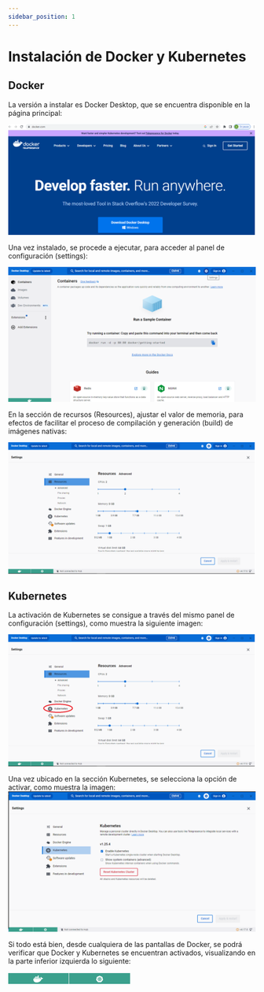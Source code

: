 ```yaml
---
sidebar_position: 1
---
```


# Instalación de Docker y Kubernetes

## Docker 
La versión a instalar es Docker Desktop, que se encuentra disponible en la página principal:

![Docker-desktop](/img/Docker-install.png)

Una vez instalado, se procede a ejecutar, para acceder al panel de configuración (settings):

![Docker-panel](/img/Docker-config.png)

En la sección de recursos (Resources), ajustar el valor de memoria, para efectos de facilitar 
el proceso de compilación y generación (build) de imágenes nativas:

![Docker-memory](/img/Docker-Rammemory.png)

## Kubernetes

La activación de Kubernetes se consigue a través del mismo panel de configuración (settings), como muestra la siguiente imagen:  

![Docker-Kubernetes](/img/Docker-Kubernetes.png)  

Una vez ubicado en la sección Kubernetes, se selecciona la opción de activar, como muestra la imagen:  
![Docker-Kubernetes](/img/Docker-Kubernetes-activar.png)  

Si todo está bien, desde cualquiera de las pantallas de Docker, se podrá verificar que Docker y Kubernetes se encuentran activados, visualizando en la parte inferior izquierda lo siguiente:  

![Docker-Kubernetes-activos](/img/Docker-Kubernetes-activos.png)

